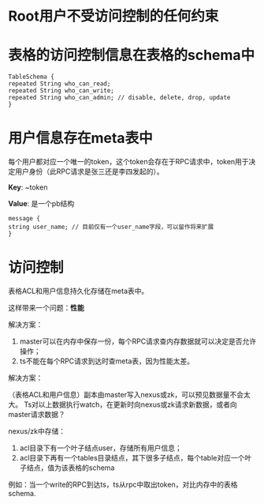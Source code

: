# Root用户不受访问控制的任何约束

# 表格的访问控制信息在表格的schema中
```
TableSchema {
repeated String who_can_read;
repeated String who_can_write;
repeated String who_can_admin; // disable, delete, drop, update
}
```

# 用户信息存在meta表中
每个用户都对应一个唯一的token，这个token会存在于RPC请求中，token用于决定用户身份（此RPC请求是张三还是李四发起的）。

**Key**: ~token

**Value**: 是一个pb结构

```
message {
string user_name; // 目前仅有一个user_name字段，可以留作将来扩展
}
```

# 访问控制
表格ACL和用户信息持久化存储在meta表中。

这样带来一个问题：**性能**

解决方案：

1. master可以在内存中保存一份，每个RPC请求查内存数据就可以决定是否允许操作；
1. ts不能在每个RPC请求到达时查meta表，因为性能太差。

解决方案：

（表格ACL和用户信息）副本由master写入nexus或zk，可以预见数据量不会太大。
Ts对以上数据执行watch，在更新时向nexus或zk请求新数据，或者向master请求数据？

nexus/zk中存储：

1. acl目录下有一个叶子结点user，存储所有用户信息；
1. acl目录下再有一个tables目录结点，其下很多子结点，每个table对应一个叶子结点，值为该表格的schema

例如：当一个write的RPC到达ts，ts从rpc中取出token，对比内存中的表格schema.
